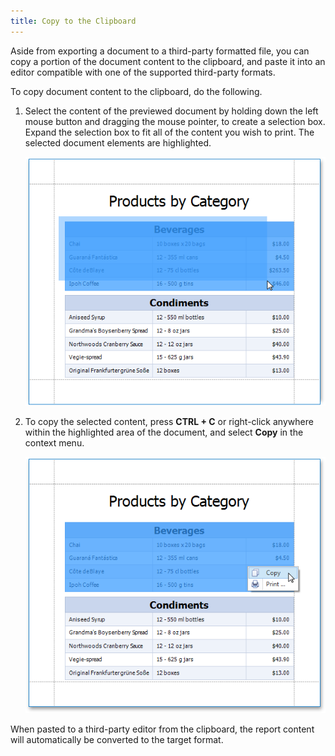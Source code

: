```yaml
---
title: Copy to the Clipboard
---
```

Aside from exporting a document to a third-party formatted file, you can copy a portion of the document content to the clipboard, and paste it into an editor compatible with one of the supported third-party formats.

To copy document content to the clipboard, do the following.
1. Select the content of the previewed document by holding down the left mouse button and dragging the mouse pointer, to create a selection box. Expand the selection box to fit all of the content you wish to print. The selected document elements are highlighted.
	
	![print-preview-selection-box](../../../../images/Img21380.png)
2. To copy the selected content, press **CTRL + C** or right-click anywhere within the highlighted area of the document, and select **Copy** in the context menu.
	
	![print-preview-copy-selection](../../../../images/Img21381.png)

When pasted to a third-party editor from the clipboard, the report content will automatically be converted to the target format.